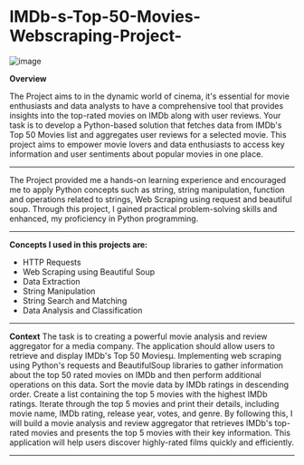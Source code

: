 # IMDb-s-Top-50-Movies-Webscraping-Project-
![image](https://github.com/Arash-Kamboj/IMDB-Top-50-Movies-Webscraping-Project/assets/156613048/eb68051d-84bb-41d6-b2f1-2d1a2737dfb7)


**Overview**

The Project aims to in the dynamic world of cinema, it's essential for movie enthusiasts and data analysts to have a comprehensive tool that provides insights into the top-rated movies on IMDb along with user reviews. Your task is to develop a Python-based solution that fetches data from IMDb's Top 50 Movies list and aggregates user reviews for a selected movie. This project aims to empower movie lovers and data enthusiasts to access key information and user sentiments about popular movies in one place.

-----------------------------------------------------------------------------------------------------------------------------------------------
The Project provided me a hands-on learning experience and encouraged me to apply Python concepts such as string, string manipulation, function and operations related to strings, Web Scraping using request and beautiful soup. Through this project, I gained practical problem-solving skills and enhanced, my proficiency in Python programming.

-----------------------------------------------------------------------------------------------------------------------------------------------

**Concepts I used in this projects are:**
- HTTP Requests
- Web Scraping using Beautiful Soup
- Data Extraction
- String Manipulation
- String Search and Matching
- Data Analysis and Classification

-----------------------------------------------------------------------------------------------------------------------------------------------
**Context**
The task is to creating a powerful movie analysis and review aggregator for a media company. The application should allow users to retrieve and display IMDb's Top 50 Moviesµ. Implementing web scraping using Python's requests and BeautifulSoup libraries to gather information about the top 50 rated movies on IMDb and then perform additional operations on this data. Sort the movie data by IMDb ratings in descending order. Create a list containing the top 5 movies with the highest IMDb ratings. Iterate through the top 5 movies and print their details, including movie name, IMDb rating, release year, votes, and genre. 
By following this, I will build a movie analysis and review aggregator that retrieves IMDb's top-rated movies and presents the top 5 movies with their key information. This application will help users discover highly-rated films quickly and efficiently.

-----------------------------------------------------------------------------------------------------------------------------------------------
